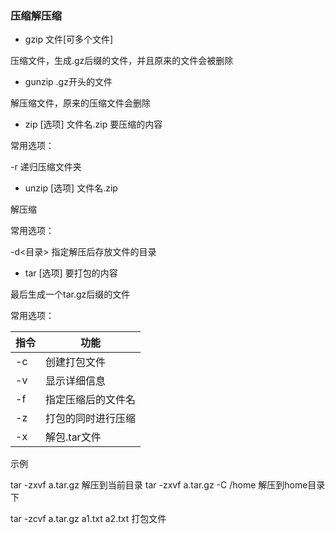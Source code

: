 ### 压缩解压缩

* gzip 文件[可多个文件]

压缩文件，生成.gz后缀的文件，并且原来的文件会被删除

* gunzip .gz开头的文件

解压缩文件，原来的压缩文件会删除

* zip [选项] 文件名.zip 要压缩的内容

常用选项：

-r 递归压缩文件夹

* unzip [选项] 文件名.zip

解压缩

常用选项：

-d<目录> 指定解压后存放文件的目录

* tar [选项] 要打包的内容 

最后生成一个tar.gz后缀的文件

常用选项：

指令|功能
---|---
-c|创建打包文件
-v|显示详细信息
-f|指定压缩后的文件名
-z|打包的同时进行压缩
-x|解包.tar文件

示例 

tar -zxvf a.tar.gz  解压到当前目录
tar -zxvf a.tar.gz -C /home  解压到home目录下

tar -zcvf a.tar.gz a1.txt a2.txt 打包文件
